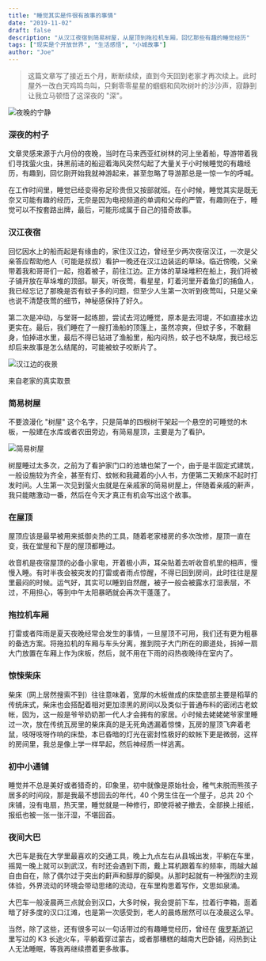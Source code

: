 ```yaml
---
title: "睡觉其实是件很有故事的事情"
date: "2019-11-02"
draft: false
description: "从汉江夜宿到简易树屋，从屋顶到拖拉机车厢，回忆那些有趣的睡觉经历"
tags: ["现实是个开放世界", "生活感悟", "小城故事"]
author: "Joe"
---
```


> 这篇文章写了接近五个月，断断续续，直到今天回到老家才再次续上。此时屋外一改白天鸡鸣鸟叫，只剩零零星星的蝈蝈和风吹树叶的沙沙声，寂静到让我立马顿悟了这深夜的 "深"。

![夜晚的宁静](/images/posts/stories-about-sleeping-places/night-silence.webp)

### 深夜的村子

文章灵感来源于六月份的夜晚，当时在马来西亚红树林的河上坐着船，导游带着我们寻找萤火虫，抹黑前进的船迎着海风突然勾起了大量关于小时候睡觉的有趣经历，有趣到，回忆刚开始我就神游起来，甚至忽略了导游那总是一惊一乍的呼喊。

在工作时间里，睡觉已经变得弥足珍贵但又按部就班。在小时候，睡觉其实是既无奈又可能有趣的经历，无奈是因为电视频道的单调和父母的严管，有趣则在于，睡觉可以不按套路出牌，最后，可能形成属于自己的猎奇故事。

### 汉江夜宿

回忆因水上的船而起是有缘由的，家住汉江边，曾经至少两次夜宿汉江，一次是父亲答应帮助他人（可能是叔叔）看护一晚还在汉江边装运的草垛。临近傍晚，父亲带着我和哥哥们一起，抱着被子，前往江边。正方体的草垛堆积在船上，我们将被子铺开放在草垛堆的顶部。聊天，听夜莺，看星星，盯着河里开着鱼灯的捕鱼人，我已经忘记了那晚是否有蚊子多的问题，但至少人生第一次听到夜莺叫，只是父亲也说不清楚夜莺的细节，神秘感保持了好久。

第二次是冲动，与堂哥一起练胆，尝试去河边睡觉，原本是去河堤，不如直接水边更实在。最后，我们睡在了一艘打渔船的顶篷上，虽然凉爽，但蚊子多，不敢翻身，怕掉进水里，最后不得已钻进了渔船里，船内闷热，蚊子也不缺席，我已经忘却后来故事是怎么结尾的，可能被蚊子咬断片了。

![汉江边的夜景](/images/posts/stories-about-sleeping-places/hanjiang-night.webp)

来自老家的真实取景

### 简易树屋

不要浪漫化 "树屋" 这个名字，只是简单的四根树干架起一个悬空的可睡觉的木板，一般建在水库或者农田旁边，有简易屋顶，主要是为了看护。

![简易树屋](/images/posts/stories-about-sleeping-places/tree-house.webp)

树屋睡过太多次，之前为了看护家门口的池塘也架了一个，由于是半固定式建筑，一般设施较为齐全，甚至有灯、蚊帐和我藏着的小人书，方便第二天赖床不起时打发时间。人生第一次见到萤火虫就是在亲戚家的简易树屋上，伴随着亲戚的鼾声，我只能瞎激动一番，然后在今天才真正有机会写出这个故事。

### 在屋顶

屋顶应该是最早被用来抵御炎热的工具，随着老家楼房的多次改修，屋顶一直在变，我在堂屋和下屋的屋顶都睡过。

收音机是夜宿屋顶的必备小家电，开着极小声，耳朵贴着去听收音机里的相声，慢慢入睡。有时半夜会被突发的打雷或者雨点惊醒，不得已回到房间，此时往往是屋里最闷的时候。运气好，其实可以睡到自然醒，被子一般会被露水打湿表层，不过，不用担心，等到中午太阳暴晒就会再次干蓬蓬了。

### 拖拉机车厢

打雷或者阵雨是夏天夜晚经常会发生的事情，一旦屋顶不可用，我们还有更为粗暴的备选方案。将拖拉机的车厢与车头分离，推到院子大门所在的廊道处，拆掉一扇大门放置在车厢上作为床板，然后，就不用在下雨的闷热夜晚待在室内了。

### 惊悚柴床

柴床（网上居然搜索不到）往往意味着，宽厚的木板做成的床垫底部主要是稻草的传统床式，柴床也会搭配着相对更加漆黑的房间以及类似于普通布料的密闭古老蚊帐，因为，这一般是爷爷奶奶那一代人才会拥有的家居。小时候去姥姥姥爷家里睡过一次，放在传统瓦房里的柴床真的是无死角透漏着惊悚，瓦房的屋顶飞奔着老鼠，吱呀吱呀作响的床垫，本已昏暗的灯光在密封性极好的蚊帐下更是微弱，这样的房间里，我总是像上学一样早起，然后神经质一样逃离。

### 初中小通铺

睡觉并不总是美好或者猎奇的，印象里，初中就像是原始社会，稚气未脱而熊孩子居多的时间段，那是我最不想回去的年代，40 个男生住在一个屋子，总共 20 个床铺，没有电扇，热天里，睡觉就是一种修行，即使将被子撤去，全部换上报纸，报纸也被一张一张汗湿，不堪回首。

### 夜间大巴

大巴车是我在大学里最喜欢的交通工具，晚上九点左右从县城出发，平躺在车里，摇晃一晚上就可以到武汉，有时还会遇到下雨，戴上耳机跟着车的频率，雨越大越自由自在，除了偶尔过于突出的鼾声和醇厚的脚臭。从那时起就有一种强烈的主观体验，外界流动的环境会带动思绪的流动，在车里构思着写作，文思如泉涌。

大巴车一般凌晨两三点就会到汉口，大多时候，我会提前下车，拉着行李箱，逛着暗了好多度的汉口江滩，也是第一次感受到，老人的晨练居然可以在凌晨这么早。

当然，除了这些，还有很多可以一句话带过的有趣睡觉经历，曾经在 [俄罗斯游记](/posts/train-journey-to-russia) 里写过的 K3 长途火车，平躺着穿过蒙古，或者那糟糕的越南大巴卧铺，闷热到让人无法睡眠，等我再继续攒着更多故事。